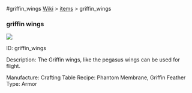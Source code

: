 #griffin_wings
<a href="/wiki.html">Wiki</a> > <a href="/posts/wiki/items/index.html">items</a> > <a>griffin_wings</a>
<div class="iteminfo">
<h3>griffin wings</h3>
<img class="pixelimage" src="https://dragon-force-studio.com/images/EF_wiki/griffin_wings.png">

<a class="iteminfoitem">ID: griffin_wings</a></div>
Description:  The Griffin wings, like the pegasus wings can be used for flight.

Manufacture:  Crafting Table
Recipe:  Phantom Membrane, Griffin Feather
Type:  Armor